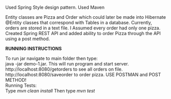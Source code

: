 Used Spring Style design pattern. Used Maven 

Entity classes are Pizza and Order which could later be made into Hibernate @Entity classes that correspond with Tables in a 
database. Currently, orders are stored in a text file.
I Assumed every order had only one pizza. 
Created Spring REST API and added ability to order Pizza through the API using a post method. 

<strong>RUNNING INSTRUCTIONS</strong>
<div>To run jar navigate to main folder then type:</div>
java -jar demo-1.jar. This will run program and start server.
http://localhost:8080/getorders to see all orders on file.
http://localhost:8080/saveorder to order pizza. USE POSTMAN and POST METHOD!
<div>Running Tests:</div>
<div>Type <em>mvn clean install</em> Then type <em>mvn test</em></div>
